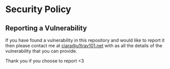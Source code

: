 # Security Policy

## Reporting a Vulnerability

If you have found a vulnerability in this repository and would like to report it then please contact me at ciara@u1trav101.net with as all the details of the vulnerability that you can provide.

Thank you if you choose to report <3
